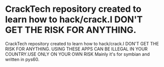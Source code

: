 CrackTech repository created to learn how to hack/crack.I DON'T GET THE RISK FOR ANYTHING.
=========

CrackTech repository created to learn how to hack/crack.I DON'T GET THE RISK FOR ANYTHING.
USING THESE APPS CAN BE ILLEGAL IN YOUR COUNTRY.USE ONLY ON YOUR OWN RISK
Mainly it's for symbian and written in pys60.
